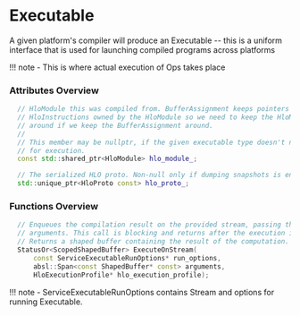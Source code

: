 # **Executable**

A given platform's compiler will produce an Executable -- this is a uniform
interface that is used for launching compiled programs across platforms

!!! note
    - This is where actual execution of Ops takes place

### Attributes Overview

```cpp
  // HloModule this was compiled from. BufferAssignment keeps pointers to
  // HloInstructions owned by the HloModule so we need to keep the HloModule
  // around if we keep the BufferAssignment around.
  //
  // This member may be nullptr, if the given executable type doesn't need it
  // for execution.
  const std::shared_ptr<HloModule> hlo_module_;

  // The serialized HLO proto. Non-null only if dumping snapshots is enabled.
  std::unique_ptr<HloProto const> hlo_proto_;
```

### Functions Overview

```cpp
  // Enqueues the compilation result on the provided stream, passing the given
  // arguments. This call is blocking and returns after the execution is done.
  // Returns a shaped buffer containing the result of the computation.
  StatusOr<ScopedShapedBuffer> ExecuteOnStream(
      const ServiceExecutableRunOptions* run_options,
      absl::Span<const ShapedBuffer* const> arguments,
      HloExecutionProfile* hlo_execution_profile);
```

!!! note
    - ServiceExecutableRunOptions contains Stream and options for running Executable.